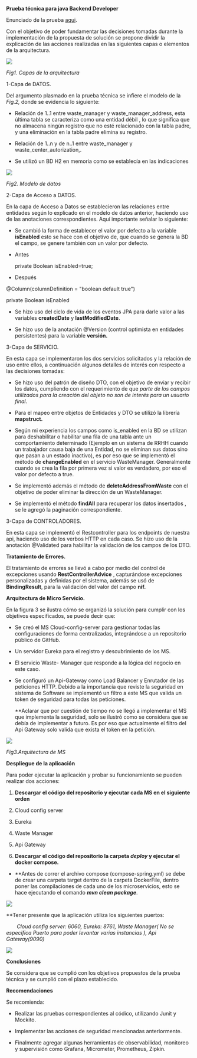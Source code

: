 ﻿**Prueba técnica para java Backend Developer**

Enunciado de la prueba [aqui](https://github.com/leynerp/wasteconfig-microservice/blob/master/assets/Prueba%20T%C3%A9cnica%20Abril%202024.pdf "Title").

Con el objetivo de poder fundamentar las decisiones tomadas durante la implementación de la propuesta de solución se propone dividir la explicación de las acciones realizadas en las siguientes capas o elementos de la arquitectura.

![](assets/Aspose.Words.9b4f8f52-21fc-49a4-96df-26565c32e062.001.png)

*Fig1. Capas de la arquitectura*

1-Capa de DATOS.

Del argumento plasmado en la prueba técnica se infiere el modelo de la *Fig.2,* donde se evidencia lo siguiente:

- Relación de 1..1 entre waste\_manager y waste\_manager\_address, esta última tabla se caracteriza como una entidad débil , lo que significa que no almacena ningún registro que no esté relacionado con la tabla padre, y una eliminación en la tabla padre elimina su registro. 

- Relación de 1..n y de n..1 entre waste\_manager y waste\_center\_autorization,. 
- Se utilizó un BD H2 en memoria como se establecía en las indicaciones

![](assets/Aspose.Words.9b4f8f52-21fc-49a4-96df-26565c32e062.002.png)

*Fig2. Modelo de datos*

2-Capa de Acceso a DATOS.

En la capa de Acceso a Datos se establecieron las relaciones entre entidades según lo explicado en el modelo de datos anterior, haciendo uso de las anotaciones correspondientes. Aquí importante señalar lo siguiente:

- Se cambió la forma de establecer el valor por defecto a la variable **isEnabled** esto se hace con el objetivo de, que cuando se genera la BD el campo, se genere también con un valor por defecto.

- Antes

  private Boolean isEnabled=true;

- Después 

@Column(columnDefinition = "boolean default true")

private Boolean isEnabled


- Se hizo uso del ciclo de vida de los eventos JPA para darle valor a las variables **createdDate** y **lastModifiedDate**.

- Se hizo uso de la anotación @Version (control optimista en entidades persistentes) para la variable **versión.**

3-Capa de SERVICIO.

En esta capa se implementaron los dos servicios solicitados y la relación de uso entre ellos, a continuación algunos detalles de interés con respecto a las decisiones tomadas:

- Se hizo uso del patrón de diseño DTO, con el objetivo de enviar y recibir los datos, cumpliendo con el requerimiento de que *parte de los campos utilizados para la creación del objeto no son de interés para un usuario final*. 

- Para el mapeo entre objetos de Entidades y DTO se utilizó la librería **mapstruct.**

- Según mi experiencia los campos como is\_enabled en la BD se utilizan para deshabilitar o habilitar una fila de una tabla ante un comportamiento determinado (Ejemplo en un sistema de RRHH cuando un trabajador causa baja de una Entidad, no se eliminan sus datos sino que pasan a un estado inactivo), es por eso que se implementó el método de **changeEnabled** en el servicio WasteManager. Generalmente cuando se crea la fila por primera vez si valor es verdadero, por eso el valor por defecto a true.

- Se implementó además el método de **deleteAddressFromWaste** con el objetivo de poder eliminar la dirección de un WasteManager.

- Se implementó el método **findAll** para recuperar los datos insertados , se le agregó la paginación correspondiente.


3-Capa de CONTROLADORES.

En esta capa se implementó el Restcontroller para los endpoints de nuestra api, haciendo uso de los verbos HTTP en cada caso. Se hizo uso de la anotación @Validated para habilitar la validación de los campos de los DTO.  

**Tratamiento de Errores.**

El tratamiento de errores se llevó a cabo por medio del control de excepciones usando **RestControllerAdvice** , capturándose  excepciones personalizadas y definidas por el sistema, además se usó de **BindingResult**, para la validación del valor del campo **nif.**  


**Arquitectura de Micro Servicio.**

En la figura 3 se ilustra cómo se organizó la solución para cumplir con los objetivos especificados, se puede decir que:

- Se creó el MS Cloud-config-server para gestionar todas las configuraciones de forma centralizadas, integrándose a un repositorio público de GitHub.

- Un servidor Eureka para el registro y descubrimiento de los MS.

- El servicio Waste- Manager que responde a la lógica del negocio en este caso.

- Se configuró un Api-Gateway como Load Balancer y Enrutador de las peticiones HTTP. Debido a la importancia que reviste la seguridad en sistema de Software se implementó un filtro a este MS que valida un token de seguridad para todas las peticiones.

  **Aclarar que por cuestión de tiempo no se llegó a implementar el MS que implementa la seguridad, solo se ilustró como se considera que se debía de implementar a futuro. Es por eso que actualmente el filtro del Api Gateway solo valida que exista el token en la petición.  

![](assets/Aspose.Words.9b4f8f52-21fc-49a4-96df-26565c32e062.003.png)

*Fig3.Arquitectura de MS*


**Despliegue de la aplicación**

Para poder ejecutar la aplicación y probar su funcionamiento se pueden realizar dos acciones:

1. **Descargar el código del repositorio y ejecutar cada MS en el siguiente orden**

1. Cloud config server
1. Eureka
1. Waste Manager
1. Api Gateway


1. **Descargar el código del repositorio la carpeta *deploy* y ejecutar el docker compose.**

- \*\*Antes de correr el archivo compose (compose-spring.yml) se debe de crear una carpeta target dentro de la carpeta DockerFile, dentro poner las compilaciones de cada uno de los microservicios, esto se hace ejecutando el comando ***mvn clean package***.

![](assets/Aspose.Words.cf8c3c9c-25ef-4660-b299-fb2ccf48451a.004.png)

\*\*Tener presente que la aplicación utiliza los siguientes puertos:

`    `*Cloud config server: 6060, Eureka: 8761, Waste Manager( No se especifica Puerto para poder levantar varias instancias ),   Api Gateway(9090)*

![](assets/Aspose.Words.cf8c3c9c-25ef-4660-b299-fb2ccf48451a.005.png)

**Conclusiones**

Se considera que se cumplió con los objetivos propuestos de la prueba técnica y se cumplió con el plazo establecido. 

**Recomendaciones**

Se recomienda:

- Realizar las pruebas correspondientes al códico, utilizando Junit y Mockito. 

- Implementar las acciones de seguridad mencionadas anteriormente.

- Finalmente agregar algunas herramientas de observabilidad, monitoreo y supervisión como Grafana, Micrometer, Prometheus, Zipkin. 
